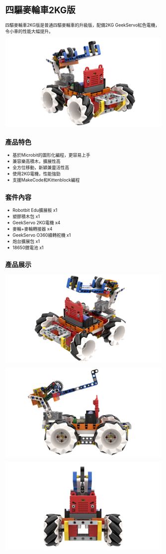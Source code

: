 # 四驅麥輪車2KG版

四驅麥輪車2KG版是普通四驅麥輪車的升級版，配備2KG GeekServo紅色電機，令小車的性能大幅提升。

![](./images/2kg_1.png)

## 產品特色

- 基於Microbit的圖形化編程，更容易上手
- 兼容樂高積木，擴展性高
- 全方位移動，新穎兼靈活性高
- 使用2KG電機，性能強勁
- 支援MakeCode和Kittenblock編程

## 套件內容

- Robotbit Edu擴展板 x1
- 塑膠積木包 x1
- GeekServo 2KG電機 x4
- 麥輪+麥輪轉接器 x4
- GeekServo O360續轉舵機 x1
- 炮台擴展包 x1
- 18650鋰電池 x1

## 產品展示

![](./images/2kg_2.png)

![](./images/2kg_3.png)

![](./images/2kg_4.png)